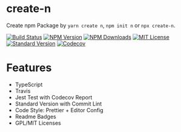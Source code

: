 # create-n

Create npm Package by `yarn create n`, `npm init n` or `npx create-n`.

[![Build Status][travis-image]][travis-url]
[![NPM Version][npm-version-image]][npm-url]
[![NPM Downloads][npm-downloads-image]][npm-url]
[![MIT License][license-image]][license-url]
[![Standard Version][standard-version-image]][standard-version-url]
[![Codecov][codecov-image]][codecov-url]

# Features

- TypeScript
- Travis
- Jest Test with Codecov Report
- Standard Version with Commit Lint
- Code Style: Prettier + Editor Config
- Readme Badges
- GPL/MIT Licenses

[travis-image]: https://img.shields.io/travis/vivaxy/create-n.svg?style=flat-square
[travis-url]: https://travis-ci.org/vivaxy/create-n
[npm-version-image]: https://img.shields.io/npm/v/create-n.svg?style=flat-square
[npm-url]: https://www.npmjs.com/package/create-n
[npm-downloads-image]: https://img.shields.io/npm/dt/create-n.svg?style=flat-square
[license-image]: https://img.shields.io/npm/l/create-n.svg?style=flat-square
[license-url]: LICENSE
[standard-version-image]: https://img.shields.io/badge/release-standard%20version-brightgreen.svg?style=flat-square
[standard-version-url]: https://github.com/conventional-changelog/standard-version
[codecov-image]: https://img.shields.io/codecov/c/github/vivaxy/create-n.svg?style=flat-square
[codecov-url]: https://codecov.io/gh/vivaxy/create-n
